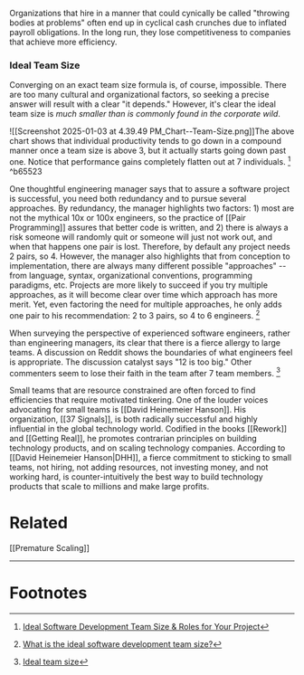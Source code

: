 
Organizations that hire in a manner that could cynically be called "throwing bodies at problems" often end up in cyclical cash crunches due to inflated payroll obligations. In the long run, they lose competitiveness to companies that achieve more efficiency.

### Ideal Team Size

Converging on an exact team size formula is, of course, impossible. There are too many cultural and organizational factors, so seeking a precise answer will result with a clear "it depends." However, it's clear the ideal team size is *much smaller than is commonly found in the corporate wild*.   

![[Screenshot 2025-01-03 at 4.39.49 PM_Chart--Team-Size.png]]The above chart shows that individual productivity tends to go down in a compound manner once a team size is above 3, but it actually starts going down past one. Notice that performance gains completely flatten out at 7 individuals. [^2]    ^b65523

One thoughtful engineering manager says that to assure a software project is successful, you need both redundancy and to pursue several approaches.  By redundancy, the manager highlights two factors: 1) most are not the mythical 10x or 100x engineers, so the practice of [[Pair Programming]] assures that better code is written, and 2) there is always a risk someone will randomly quit or someone will just not work out, and when that happens one pair is lost. Therefore, by default any project needs 2 pairs, so 4.  However, the manager also highlights that from conception to implementation, there are always many different possible "approaches" -- from language, syntax, organizational conventions, programming paradigms, etc. Projects are more likely to succeed if you try multiple approaches, as it will become clear over time which approach has more merit.  Yet, even factoring the need for multiple approaches, he only adds one pair to his recommendation: 2 to 3 pairs, so 4 to 6 engineers. [^1] 

When surveying the perspective of experienced software engineers, rather than engineering managers, its clear that there is a fierce allergy to large teams. A discussion on Reddit shows the boundaries of what engineers feel is appropriate. The discussion catalyst says "12 is too big." Other commenters seem to lose their faith in the team after 7 team members. [^3]   

Small teams that are resource constrained are often forced to find efficiencies that require motivated tinkering. One of the louder voices advocating for small teams is [[David Heinemeier Hanson]].  His organization, [[37 Signals]], is both radically successful and highly influential in the global technology world. Codified in the books [[Rework]] and [[Getting Real]], he promotes contrarian principles on building technology products, and on scaling technology companies. According to [[David Heinemeier Hanson|DHH]], a fierce commitment to sticking to small teams, not hiring, not adding resources, not investing money, and not working hard, is counter-intuitively the best way to build technology products that scale to millions and make large profits. 


# Related
[[Premature Scaling]]



***
# Footnotes
[^1]: [What is the ideal software development team size?](https://www.cummulative.io/p/what-is-the-ideal-software-development)
[^2]: [Ideal Software Development Team Size & Roles for Your Project](https://onix-systems.com/blog/software-development-team-size-and-roles)
[^3]: [Ideal team size](https://www.reddit.com/r/softwaredevelopment/comments/gu7air/ideal_team_size/)